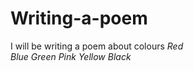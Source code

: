 # Writing-a-poem
I will be writing a poem about colours
<i><r>Red<r/>  
<bl>Blue<bl/> 
<gr>Green<gr/> 
<pi>Pink<pi/> 
<yl>Yellow<yl/> 
Black<i/>
